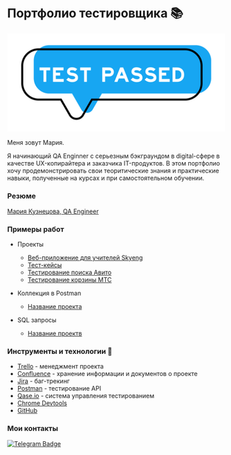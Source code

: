 # Портфолио тестировщика 📚

<div align="center">
<img src="https://github.com/storyofmarmary/storyofmarmary/blob/main/testFolder/202442620_l_normal_none.jpg" />
</div>

Меня зовут Мария. 

Я начинающий QA Enginner с серьезным бэкграундом в digital-сфере в качестве UX-копирайтера и заказчика IT-продуктов. В этом портфолио хочу продемонстрировать свои теоритические знания и практические навыки, полученные на курсах и при самостоятельном обучении.

### Резюме

[Мария Кузнецова, QA Engineer](https://spb.hh.ru/resume/9ebec43fff07e1e3070039ed1f4a7275525258)

### Примеры работ 
- Проекты
  -  [Веб-приложение для учителей Skyeng](https://github.com/storyofmarmary/Portfolio-QA/tree/main)
  -  [Тест-кейсы](https://ссылочку_сюда)
  -  [Тестирование поиска Авито](https://ссылочку_сюда)
  -  [Тестирование корзины МТС](https://ссылочку_сюда)

- Коллекция в Postman 
  -  [Название проекта](https://ссылочку_сюда)

- SQL запросы 
  -  [Название проектв](https://ссылочку_сюда)
  

### Инструменты и технологии :wrench:

* [Trello](https://trello.com/pl/tour) - менеджмент проекта
* [Confluence](https://www.atlassian.com/software/confluence) - хранение информации и документов о проекте
* [Jira](https://www.atlassian.com/pl/software/jira) - баг-трекинг
* [Postman](https://www.postman.com/) - тестирование API 
* [Qase.io](https://app.qase.io/) - система управления тестированием 
* [Chrome Devtools](https://developer.chrome.com/docs/devtools/)
* [GitHub](https://github.com/)

### Мои контакты

[![Telegram Badge](https://img.shields.io/badge/-Telegram-0088cc?style=flat-square&logo=Telegram&logoColor=white)](https://t.me/storyofmary)
